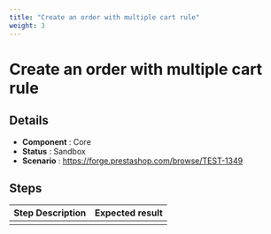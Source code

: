 ```yaml
---
title: "Create an order with multiple cart rule"
weight: 3
---
```


# Create an order with multiple cart rule
## Details
* **Component** : Core
* **Status** : Sandbox
* **Scenario** : https://forge.prestashop.com/browse/TEST-1349

## Steps
| Step Description | Expected result |
| ----- | ----- |
|  |  |
